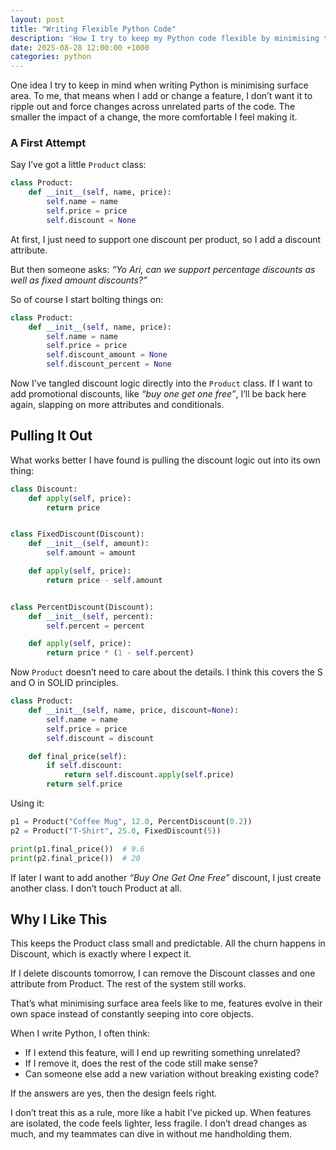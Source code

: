 ```yaml
---
layout: post
title: "Writing Flexible Python Code"
description: 'How I try to keep my Python code flexible by minimising the surface area of changes'
date: 2025-08-28 12:00:00 +1000
categories: python
---
```


One idea I try to keep in mind when writing Python is minimising surface area. To me, that means when I add or change a feature, I don’t want it to ripple out and force changes across unrelated parts of the code. The smaller the impact of a change, the more comfortable I feel making it.

### A First Attempt

Say I’ve got a little `Product` class:

```python
class Product:
    def __init__(self, name, price):
        self.name = name
        self.price = price
        self.discount = None
```

At first, I just need to support one discount per product, so I add a discount attribute.

But then someone asks: _“Yo Ari, can we support percentage discounts as well as fixed amount discounts?”_

So of course I start bolting things on:

```python
class Product:
    def __init__(self, name, price):
        self.name = name
        self.price = price
        self.discount_amount = None
        self.discount_percent = None
```

Now I’ve tangled discount logic directly into the `Product` class. If I want to add promotional discounts, like _“buy one get one free”_, I’ll be back here again, slapping on more attributes and conditionals.

## Pulling It Out

What works better I have found is pulling the discount logic out into its own thing:

```python
class Discount:
    def apply(self, price):
        return price


class FixedDiscount(Discount):
    def __init__(self, amount):
        self.amount = amount

    def apply(self, price):
        return price - self.amount


class PercentDiscount(Discount):
    def __init__(self, percent):
        self.percent = percent

    def apply(self, price):
        return price * (1 - self.percent)
```

Now `Product` doesn’t need to care about the details. I think this covers the S and O in SOLID principles.

```python
class Product:
    def __init__(self, name, price, discount=None):
        self.name = name
        self.price = price
        self.discount = discount

    def final_price(self):
        if self.discount:
            return self.discount.apply(self.price)
        return self.price
```

Using it:

```python
p1 = Product("Coffee Mug", 12.0, PercentDiscount(0.2))
p2 = Product("T-Shirt", 25.0, FixedDiscount(5))

print(p1.final_price())  # 9.6
print(p2.final_price())  # 20
```

If later I want to add another _“Buy One Get One Free”_ discount, I just create another class. I don’t touch Product at all.

## Why I Like This

This keeps the Product class small and predictable. All the churn happens in Discount, which is exactly where I expect it.

If I delete discounts tomorrow, I can remove the Discount classes and one attribute from Product. The rest of the system still works.

That’s what minimising surface area feels like to me, features evolve in their own space instead of constantly seeping into core objects.

When I write Python, I often think:

- If I extend this feature, will I end up rewriting something unrelated?
- If I remove it, does the rest of the code still make sense?
- Can someone else add a new variation without breaking existing code?

If the answers are yes, then the design feels right.

I don’t treat this as a rule, more like a habit I’ve picked up. When features are isolated, the code feels lighter, less fragile. I don’t dread changes as much, and my teammates can dive in without me handholding them.
